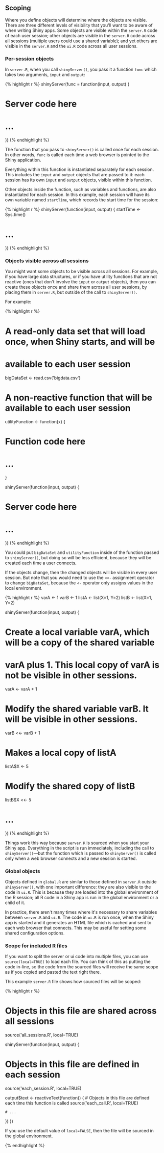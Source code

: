 ## Scoping

Where you define objects will determine where the objects are visible. There are three different levels of visibility that you'll want to be aware of when writing Shiny apps. Some objects are visible within the `server.R` code of each user session; other objects are visible in the `server.R` code across all sessions (multiple users could use a shared variable); and yet others are visible in the `server.R` and the `ui.R` code across all user sessions.


### Per-session objects

In `server.R`, when you call `shinyServer()`, you pass it a function `func` which takes two arguments, `input` and `output`:

{% highlight r %}
shinyServer(func = function(input, output) {
  # Server code here
  # ...
})
{% endhighlight %}

The function that you pass to `shinyServer()` is called once for each session.
In other words, `func` is called each time a web browser is pointed to the Shiny application.

Everything within this function is instantiated separately for each session.
This includes the `input` and `output` objects that are passed to it: each session has its own `input` and `output` objects, visible within this function.

Other objects inside the function, such as variables and functions, are also instantiated for each session. In this example, each session will have its own variable named `startTime`, which records the start time for the session:

{% highlight r %}
shinyServer(function(input, output) {
  startTime <- Sys.time()

  # ...
})
{% endhighlight %}


### Objects visible across all sessions

You might want some objects to be visible across all sessions. For example, if you have large data structures, or if you have utility functions that are not reactive (ones that don't involve the `input` or `output` objects), then you can create these objects once and share them across all user sessions, by placing them in `server.R`, but outside of the call to `shinyServer()`.

For example:

{% highlight r %}
# A read-only data set that will load once, when Shiny starts, and will be
# available to each user session
bigDataSet <- read.csv('bigdata.csv')

# A non-reactive function that will be available to each user session
utilityFunction <- function(x) {
  # Function code here
  # ...
}

shinyServer(function(input, output) {
  # Server code here
  # ...
})
{% endhighlight %}

You could put `bigDataSet` and `utilityFunction` inside of the function passed to `shinyServer()`, but doing so will be less efficient, because they will be created each time a user connects.

If the objects change, then the changed objects will be visible in every user session. But note that you would need to use the `<<-` assignment operator to change `bigDataSet`, because the `<-` operator only assigns values in the local environment.

{% highlight r %}
varA <- 1
varB <- 1
listA <- list(X=1, Y=2)
listB <- list(X=1, Y=2)

shinyServer(function(input, output) {
  # Create a local variable varA, which will be a copy of the shared variable
  # varA plus 1. This local copy of varA is not be visible in other sessions.
  varA <- varA + 1

  # Modify the shared variable varB. It will be visible in other sessions.
  varB <<- varB + 1

  # Makes a local copy of listA
  listA$X <- 5

  # Modify the shared copy of listB
  listB$X <<- 5

  # ...
})
{% endhighlight %}

Things work this way because `server.R` is sourced when you start your Shiny app. Everything in the script is run immediately, including the call to `shinyServer()`&mdash;but the function which is passed to `shinyServer()` is called only when a web browser connects and a new session is started.


### Global objects

Objects defined in `global.R` are similar to those defined in `server.R` outside `shinyServer()`, with one important difference: they are also visible to the code in `ui.R`. This is because they are loaded into the global environment of the R session; all R code in a Shiny app is run in the global environment or a child of it.

In practice, there aren't many times where it's necessary to share variables between `server.R` and `ui.R`. The code in `ui.R` is run once, when the Shiny app is started and it generates an HTML file which is cached and sent to each web browser that connects. This may be useful for setting some shared configuration options.


### Scope for included R files

If you want to split the server or ui code into multiple files, you can use `source(local=TRUE)` to load each file. You can think of this as putting the code in-line, so the code from the sourced files will receive the same scope as if you copied and pasted the text right there.

This example `server.R` file shows how sourced files will be scoped:

{% highlight r %}
# Objects in this file are shared across all sessions
source('all_sessions.R', local=TRUE)

shinyServer(function(input, output) {
  # Objects in this file are defined in each session
  source('each_session.R', local=TRUE)

  output$text <- reactiveText(function() {
    # Objects in this file are defined each time this function is called
    source('each_call.R', local=TRUE)

    # ...
  })
})

If you use the default value of `local=FALSE`, then the file will be sourced in the global environment.

{% endhighlight %}

